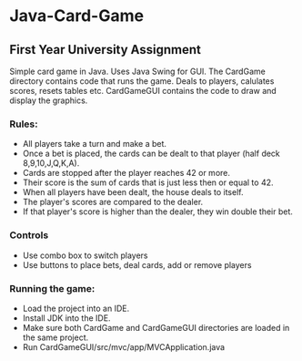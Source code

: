 # Java-Card-Game
## First Year University Assignment

Simple card game in Java. Uses Java Swing for GUI.
The CardGame directory contains code that runs the game. Deals to players, calulates scores, resets tables etc.
CardGameGUI contains the code to draw and display the graphics.

### Rules:
- All players take a turn and make a bet.
- Once a bet is placed, the cards can be dealt to that player (half deck 8,9,10,J,Q,K,A).
- Cards are stopped after the player reaches 42 or more.
- Their score is the sum of cards that is just less then or equal to 42.
- When all players have been dealt, the house deals to itself.
- The player's scores are compared to the dealer.
- If that player's score is higher than the dealer, they win double their bet.

### Controls
- Use combo box to switch players
- Use buttons to place bets, deal cards, add or remove players

### Running the game:
- Load the project into an IDE.
- Install JDK into the IDE.
- Make sure both CardGame and CardGameGUI directories are loaded in the same project.
- Run CardGameGUI/src/mvc/app/MVCApplication.java

